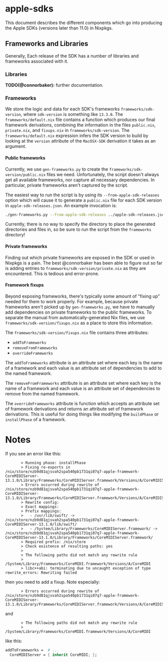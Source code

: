 # apple-sdks

This document describes the different components which go into producing the Apple SDKs (versions later than 11.0) in Nixpkgs.

## Frameworks and Libraries

Generally, Each release of the SDK has a number of libraries and frameworks associated with it.

### Libraries

**TODO(@connorbaker):** further documentation.

### Frameworks

We store the logic and data for each SDK's frameworks `frameworks/sdk-version`, where `sdk-version` is something like `13.3.0`. The `frameworks/default.nix` file contains a function which produces our final framework derivations, combining the information in the files `public.nix`, `private.nix`, and `fixups.nix` in `frameworks/sdk-version`. The `frameworks/default.nix` expression infers the SDK version to build by looking at the `version` attribute of the `MacOSX-SDK` derivation it takes as an argument.

#### Public frameworks

Currently, we use `gen-frameworks.py` to create the `frameworks/sdk-version/public.nix` files we need. Unfortunately, the script doesn't always get all available frameworks, nor capture all necessary dependencies. In particular, private frameworks aren't captured by the script.

The easiest way to run the script is by using its `--from-apple-sdk-releases` option which will cause it to generate a `public.nix` file for each SDK version in `apple-sdk-releases.json`. An example invocation is:

```sh
./gen-frameworks.py --from-apple-sdk-releases ../apple-sdk-releases.json
```

Currently, there is no way to specify the directory to place the generated directories and files in, so be sure to run the script from the `frameworks` directory!

#### Private frameworks

Finding out which private frameworks are exposed in the SDK or used in Nixpkgs is a pain. The best @connorbaker has been able to figure out so far is adding entries to `frameworks/sdk-version/private.nix` as they are encountered. This is tedious and error-prone.

#### Framework fixups

Beyond exposing frameworks, there's typically some amount of "fixing up" needed for them to work properly. For example, because private frameworks aren't picked up by `gen-frameworks.py`, we have to manually add dependencies on private frameworks to the public frameworks. To separate the manual from automatically-generated Nix files, we use `frameworks/sdk-version/fixups.nix` as a place to store this information.

The `frameworks/sdk-version/fixups.nix` file contains three attributes:

- `addToFrameworks`
- `removeFromFrameworks`
- `overrideFrameworks`

The `addToFrameworks` attribute is an attribute set where each key is the name of a framework and each value is an attribute set of dependencies to add to the named framework.

The `removeFromFrameworks` attribute is an attribute set where each key is the name of a framework and each value is an attribute set of dependencies to remove from the named framework.

The `overrideFrameworks` attribute is function which accepts an attribute set of framework derivations and returns an attribute set of framework derivations. This is useful for doing things like modifying the `buildPhase` or `installPhase` of a framework.

# Notes

If you see an error like this:

```
       > Running phase: installPhase
       > Fixing re-exports in /nix/store/nzb9d81qjsvah2spa540pb1731qi07q7-apple-framework-CoreMIDIServer-13.1.0/Library/Frameworks/CoreMIDIServer.framework/Versions/A/CoreMIDIServer.tbd
       > Errors occurred during rewrite of /nix/store/nzb9d81qjsvah2spa540pb1731qi07q7-apple-framework-CoreMIDIServer-13.1.0/Library/Frameworks/CoreMIDIServer.framework/Versions/A/CoreMIDIServer.tbd
       > Rewrite config:
       > Exact mappings:
       > Prefix mappings:
       >   - /usr/lib/swift/ -> /nix/store/nzb9d81qjsvah2spa540pb1731qi07q7-apple-framework-CoreMIDIServer-13.1.0/lib/swift/
       >   - /System/Library/Frameworks/CoreMIDIServer.framework/ -> /nix/store/nzb9d81qjsvah2spa540pb1731qi07q7-apple-framework-CoreMIDIServer-13.1.0/Library/Frameworks/CoreMIDIServer.framework/
       > Required prefix: /nix/store
       > Check existence of resulting paths: yes
       >
       > The following paths did not match any rewrite rule
       >   /System/Library/Frameworks/CoreMIDI.framework/Versions/A/CoreMIDI
       > libc++abi: terminating due to uncaught exception of type rewrite_errors: Rewriting failed
```

then you need to add a fixup. Note especially:

```
       > Errors occurred during rewrite of /nix/store/nzb9d81qjsvah2spa540pb1731qi07q7-apple-framework-CoreMIDIServer-13.1.0/Library/Frameworks/CoreMIDIServer.framework/Versions/A/CoreMIDIServer.tbd
```

and

```
       > The following paths did not match any rewrite rule
       >   /System/Library/Frameworks/CoreMIDI.framework/Versions/A/CoreMIDI
```

like this:

```nix
addToFrameworks =  # ...
  CoreMIDIServer = { inherit CoreMIDI; };
```
